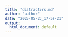```yaml
---
title: "distractors.md"
author: "author"
date: "2025-05-23_17-59-21"
output:
  html_document: default
---
```

